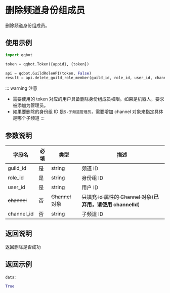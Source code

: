 # 删除频道身份组成员

删除频道身份组成员。

## 使用示例

```python
import qqbot

token = qqbot.Token({appid}, {token})

api = qqbot.GuildRoleAPI(token, False)
result = api.delete_guild_role_member(guild_id, role_id, user_id, channel)
```

::: warning 注意

- 需要使用的 token 对应的用户具备删除身份组成员权限。如果是机器人，要求被添加为管理员。
- 如果要删除的身份组 ID 是`5-子频道管理员`，需要增加 channel 对象来指定具体是哪个子频道
  :::

## 参数说明

| 字段名  | 必填 | 类型                | 描述                                 |
| ------- | ---- | ------------------- | ------------------------------------ |
| guild_id | 是   | string              | 频道 ID                              |
| role_id  | 是   | string              | 身份组 ID                            |
| user_id  | 是   | string              | 用户 ID                              |
| ~~channel~~ | 否   | ~~Channel 对象~~  | ~~只填充 id 属性的 Channel 对象~~(**已弃用，请使用 channelId**) |
| channel_id   | 否   | string          | 子频道 ID

## 返回说明

返回删除是否成功

## 返回示例

`data`:

```python
True
```
